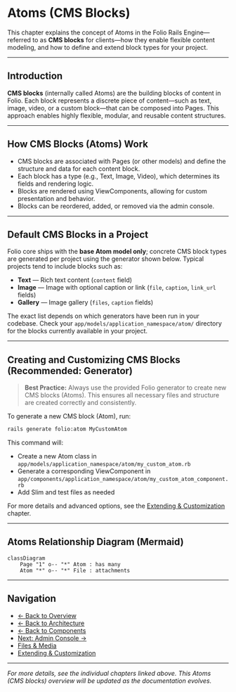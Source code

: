 # Atoms (CMS Blocks)

This chapter explains the concept of Atoms in the Folio Rails Engine—referred to as **CMS blocks** for clients—how they enable flexible content modeling, and how to define and extend block types for your project.

---

## Introduction

**CMS blocks** (internally called Atoms) are the building blocks of content in Folio. Each block represents a discrete piece of content—such as text, image, video, or a custom block—that can be composed into Pages. This approach enables highly flexible, modular, and reusable content structures.

---

## How CMS Blocks (Atoms) Work

- CMS blocks are associated with Pages (or other models) and define the structure and data for each content block.
- Each block has a type (e.g., Text, Image, Video), which determines its fields and rendering logic.
- Blocks are rendered using ViewComponents, allowing for custom presentation and behavior.
- Blocks can be reordered, added, or removed via the admin console.

---

## Default CMS Blocks in a Project

Folio core ships with the **base Atom model only**; concrete CMS block types are generated per project using the generator shown below. Typical projects tend to include blocks such as:

- **Text** — Rich text content (`content` field)
- **Image** — Image with optional caption or link (`file`, `caption`, `link_url` fields)
- **Gallery** — Image gallery (`files`, `caption` fields)

The exact list depends on which generators have been run in your codebase. Check your `app/models/application_namespace/atom/` directory for the blocks currently available in your project.

---

## Creating and Customizing CMS Blocks (Recommended: Generator)

> **Best Practice:** Always use the provided Folio generator to create new CMS blocks (Atoms). This ensures all necessary files and structure are created correctly and consistently.

To generate a new CMS block (Atom), run:

```sh
rails generate folio:atom MyCustomAtom
```

This command will:
- Create a new Atom class in `app/models/application_namespace/atom/my_custom_atom.rb`
- Generate a corresponding ViewComponent in `app/components/application_namespace/atom/my_custom_atom_component.rb`
- Add Slim and test files as needed

For more details and advanced options, see the [Extending & Customization](extending.md) chapter.

---

## Atoms Relationship Diagram (Mermaid)

```mermaid
classDiagram
    Page "1" o-- "*" Atom : has many
    Atom "*" o-- "*" File : attachments
```

---

## Navigation

- [← Back to Overview](overview.md)
- [← Back to Architecture](architecture.md)
- [← Back to Components](components.md)
- [Next: Admin Console →](admin.md)
- [Files & Media](files.md)
- [Extending & Customization](extending.md)

---

*For more details, see the individual chapters linked above. This Atoms (CMS blocks) overview will be updated as the documentation evolves.* 
